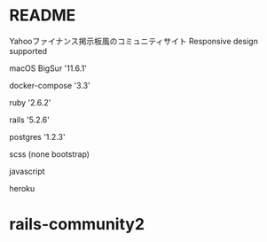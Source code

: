 # README

  Yahooファイナンス掲示板風のコミュニティサイト
  Responsive design supported

  macOS BigSur '11.6.1'
  
  docker-compose '3.3'

  ruby '2.6.2'
  
  rails '5.2.6'
  
  postgres '1.2.3'
  
  scss (none bootstrap)
  
  javascript
  
  heroku
  
# rails-community2
